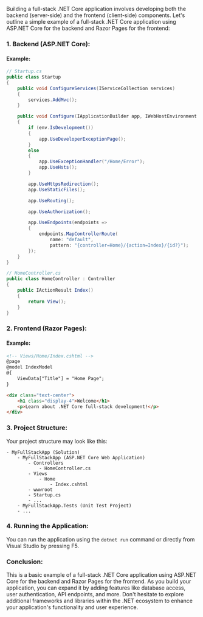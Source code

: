 Building a full-stack .NET Core application involves developing both the backend (server-side) and the frontend (client-side) components. Let's outline a simple example of a full-stack .NET Core application using ASP.NET Core for the backend and Razor Pages for the frontend:

### 1. Backend (ASP.NET Core):

#### Example:
```csharp
// Startup.cs
public class Startup
{
    public void ConfigureServices(IServiceCollection services)
    {
        services.AddMvc();
    }

    public void Configure(IApplicationBuilder app, IWebHostEnvironment env)
    {
        if (env.IsDevelopment())
        {
            app.UseDeveloperExceptionPage();
        }
        else
        {
            app.UseExceptionHandler("/Home/Error");
            app.UseHsts();
        }

        app.UseHttpsRedirection();
        app.UseStaticFiles();

        app.UseRouting();

        app.UseAuthorization();

        app.UseEndpoints(endpoints =>
        {
            endpoints.MapControllerRoute(
                name: "default",
                pattern: "{controller=Home}/{action=Index}/{id?}");
        });
    }
}

// HomeController.cs
public class HomeController : Controller
{
    public IActionResult Index()
    {
        return View();
    }
}
```

### 2. Frontend (Razor Pages):

#### Example:
```html
<!-- Views/Home/Index.cshtml -->
@page
@model IndexModel
@{
    ViewData["Title"] = "Home Page";
}

<div class="text-center">
    <h1 class="display-4">Welcome</h1>
    <p>Learn about .NET Core full-stack development!</p>
</div>
```

### 3. Project Structure:

Your project structure may look like this:
```
- MyFullStackApp (Solution)
    - MyFullStackApp (ASP.NET Core Web Application)
        - Controllers
            - HomeController.cs
        - Views
            - Home
                - Index.cshtml
        - wwwroot
        - Startup.cs
        - ...
    - MyFullStackApp.Tests (Unit Test Project)
    - ...
```

### 4. Running the Application:

You can run the application using the `dotnet run` command or directly from Visual Studio by pressing F5.

### Conclusion:

This is a basic example of a full-stack .NET Core application using ASP.NET Core for the backend and Razor Pages for the frontend. As you build your application, you can expand it by adding features like database access, user authentication, API endpoints, and more. Don't hesitate to explore additional frameworks and libraries within the .NET ecosystem to enhance your application's functionality and user experience.